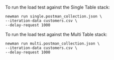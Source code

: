 To run the load test against the Single Table stack:

```
newman run single.postman_collection.json \
--iteration-data customers.csv \
--delay-request 1000
```

To run the load test against the Multi Table stack:

```
newman run multi.postman_collection.json \
--iteration-data customers.csv \
--delay-request 1000
```
